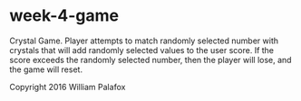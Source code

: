 # week-4-game
Crystal Game. 
Player attempts to match randomly selected number with crystals that will add randomly selected values to the user score.  If the score exceeds the randomly selected number, then the player will lose, and the game will reset. 

Copyright 2016 William Palafox